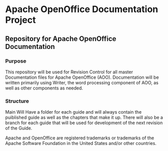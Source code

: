 # Apache OpenOffice Documentation Project

## Repository for Apache OpenOffice Documentation

### Purpose

This repository will be used for Revision Control for all master Documentation files for Apache OpenOffice (AOO). Documentation will be written primarily using Writer, the word processing component of AOO, as well as other components as needed.

### Structure

Main Will Have a folder for each guide and will always contain the puiblished guide as well as the chapters that make it up. There will also be a branch for each guide that will be used for development of the next revision of the Guide.


Apache and OpenOffice are registered trademarks or trademarks of the Apache Software Foundation in the United States and/or other countries.
